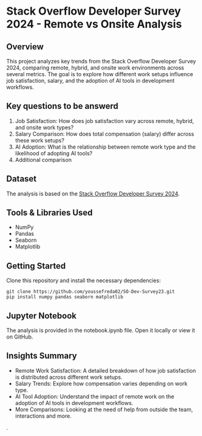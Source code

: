 # Stack Overflow Developer Survey 2024 - Remote vs Onsite Analysis
## Overview
This project analyzes key trends from the Stack Overflow Developer Survey 2024, comparing remote, hybrid, and onsite work environments across several metrics. The goal is to explore how different work setups influence job satisfaction, salary, and the adoption of AI tools in development workflows.

## Key questions to be answerd
1. Job Satisfaction: How does job satisfaction vary across remote, hybrid, and onsite work types?
2. Salary Comparison: How does total compensation (salary) differ across these work setups?
3. AI Adoption: What is the relationship between remote work type and the likelihood of adopting AI tools?
4. Additional comparison

## Dataset
The analysis is based on the [Stack Overflow Developer Survey 2024](https://survey.stackoverflow.co/).

## Tools & Libraries Used
* NumPy
* Pandas
* Seaborn
* Matplotlib

## Getting Started
Clone this repository and install the necessary dependencies:
```
git clone https://github.com/youssefreda02/SO-Dev-Survey23.git
pip install numpy pandas seaborn matplotlib
```

## Jupyter Notebook
The analysis is provided in the notebook.ipynb file. Open it locally or view it on GitHub.

## Insights Summary
* Remote Work Satisfaction: A detailed breakdown of how job satisfaction is distributed across different work setups.
* Salary Trends: Explore how compensation varies depending on work type.
* AI Tool Adoption: Understand the impact of remote work on the adoption of AI tools in development workflows.
* More Comparisons: Looking at the need of help from outside the team, interactions and more.

.

